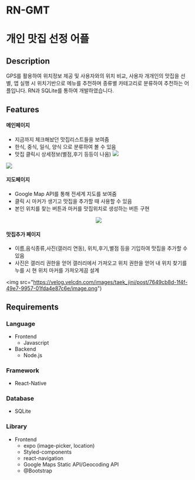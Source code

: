 # RN-GMT

# 개인 맛집 선정 어플
 

## Description  

GPS를 활용하여 위치정보 제공 및 사용자와의 위치 비교, 사용자 개개인의 맛집을 선별, 앱 실행 시 위치기반으로 메뉴를 추천하며 종류별 카테고리로 분류하여 추천하는 어플입니다. RN과 SQLite를 통하여 개발하였습니다.


## Features 
  

#### 메인페이지 

- 지금까지 체크해놨던 맛집리스트들을 보여줌
- 한식, 중식, 일식, 양식 으로 분류하여 볼 수 있음
- 맛집 클릭시 상세정보(별점,후기 등등이 나옴)
![](https://velog.velcdn.com/images/taek_jini/post/d5776390-db58-4a9f-bfa2-9d91e11a779d/image.png)

![](https://velog.velcdn.com/images/taek_jini/post/dacb743a-8cd9-4c0c-8b61-9414de67dbac/image.png)


#### 지도페이지

- Google Map API를 통해 전세계 지도를 보여줌
- 클릭 시 마커가 생기고 맛집을 추가할 때 사용할 수 있음
- 본인 위치를 찾는 버튼과 마커를 맛집위치로 생성하는 버튼 구현
<p align='center'>
 <img src="https://velog.velcdn.com/images/taek_jini/post/36287171-7a88-4116-97d1-b9216a5cbfbe/image.png")
  </p>

#### 맛집추가 페이지
- 이름,음식종류,사진(갤러리 연동), 위치,후기,별점 등을 기입하여 맛집을 추가할 수 있음
- 사진은 갤러리 권한을 얻어 갤러리에서 가져오고 위치 권한을 얻어 내 위치 찾기를 누를 시 현 위치 마커를 가져오게끔 설계
  <p align='center'>
 <img src="https://velog.velcdn.com/images/taek_jini/post/7649cb8d-1f4f-49e7-9957-01fda4e87c6e/image.png")
  </p>


## Requirements

### Language

- Frontend
  - Javascript
- Backend
  - Node.js

### Framework

 - React-Native


### Database

 - SQLite

### Library

- Frontend
  - expo (image-picker, location)
  - Styled-components
  - react-navigation
  - Google Maps Static API/Geocoding API
  - @Bootstrap

  
